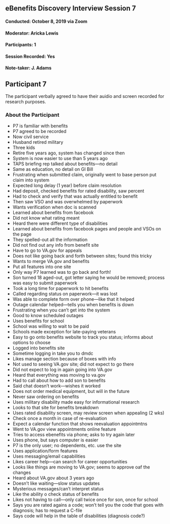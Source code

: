## eBenefits Discovery Interview Session 7
#### Conducted: October 8, 2019 via Zoom
#### Moderator: Aricka Lewis
#### Participants: 1
#### Session Recorded: Yes
#### Note-taker: J. Adams
## Participant 7
The participant verbally agreed to have their auidio and screen recorded for research purposes.
### About the Participant
- P7 is familiar with benefits
- P7 agreed to be recorded
- Now civil service
- Husband retired military
- Three kids
- Retire five years ago, system has changed since then
- System is now easier to use than 5 years ago
- TAPS briefing rep talked about benefits—no detail
- Same as education, no detail on GI Bill
- Frustrating when submitted claim, originally went to base person put claim into system
- Expected long delay (1 year) before claim resolution
- Had deposit, checked benefits for rated disability, saw percent
- Had to check and verify that was actually entitled to benefit
- Then saw VSO and was overwhelmed by paperwork
- Wants verification when doc is scanned
- Learned about benefits from facebook
- Did not know what rating meant
- Heard there were different type of disabilities
- Learned about benefits from facebook pages and people and VSOs on the page
- They spelled-out all the information
- Did not find out any info from benefit site
- Have to go to VA.gov for appeals
- Does not like going back and forth between sites; found this tricky
- Wants to merge VA.gov and benefits
- Put all features into one site
- Only way P7 learned was to go back and forth!
- Son turned 18 aged-out, got letter saying he would be removed; process was easy to submit paperwork
- Took a long time for paperwork to hit benefits
- Called regarding status on paperwork—it was lost
- Was able to complete form over phone—like that it helped
- Outage calendar helped—tells you when benefits is down
- Frustrating when you can’t get into the system
- Good to know scheduled outages
- Uses benefits for school
- School was willing to wait to be paid
- Schools made exception for late-paying veterans
- Easy to go onto benefits website to track you status; informs about options to choose
- Logged into benefits site
- Sometime logging in take you to dmdc
- Likes manage section because of boxes with info
- Not used to seeing VA.gov site; did not expect to go there
- Did not expect to log in again going into VA.gov
- Heard that everything was moving to va.gov
- Had to call about how to add son to benefits
- Said chat doesn’t work—wishes it worked
- Does not order medical equipment, but will in the future
- Never saw ordering on benefits
- Uses military disability made easy for informational research
- Looks to that site for benefits breakdown 
- Uses rated disability screen, may review screen when appealing (2 wks)
- Check once a month in case of re-evaluation
- Expect a calendar function that shows reevaluation appointmtns
- Went to VA.gov view appointments online feature
- Tries to access ebenefits via phone; asks to try again later
- Uses phone, but says computer is easier
- P7 is the only user; no dependents, etc. use the site
- Uses application/form features
- Uses messaging/email capabilities
- Likes career help—can search for career opportunities
- Looks like things are moving to VA.gov; seems to approve oaf the changes
- Heard about VA.gov about 3 years ago
- Doesn’t like waiting—slow status updates
- Mysterious messages/can’t interpret status
- Like the ability o check status of benefits
- Likes not having to call—only call twice once for son, once for school
- Says you are rated agains a code; won’t tell you the code that goes with diagnosis; has to request a C-file
- Says code will help in the table of disabilities (diagnosis code?)
